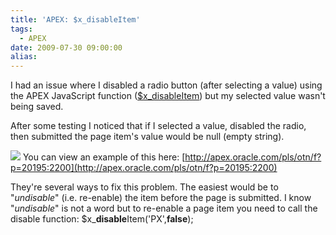 ```yaml
---
title: 'APEX: $x_disableItem'
tags:
  - APEX
date: 2009-07-30 09:00:00
alias:
---
```


I had an issue where I disabled a radio button (after selecting a value) using the APEX JavaScript function ([$x_disableItem](http://download.oracle.com/docs/cd/E10513_01/doc/apirefs.310/e12855/javascript_api.htm#CHDDAHDJ)) but my selected value wasn't being saved.

After some testing I noticed that if I selected a value, disabled the radio, then submitted the page item's value would be null (empty string). 

[![](http://4.bp.blogspot.com/_33EF80fk9sM/SnDhTxFCoLI/AAAAAAAADp8/_zigDWvuY9E/s400/disableItem_01.bmp)](http://4.bp.blogspot.com/_33EF80fk9sM/SnDhTxFCoLI/AAAAAAAADp8/_zigDWvuY9E/s1600-h/disableItem_01.bmp)
You can view an example of this here: [http://apex.oracle.com/pls/otn/f?p=20195:2200](http://apex.oracle.com/pls/otn/f?p=20195:2200)

They're several ways to fix this problem. The easiest would be to "<span style="font-style:italic;">undisable</span>" (i.e. re-enable) the item before the page is submitted. I know "<span style="font-style:italic;">undisable</span>" is not a word but to re-enable a page item you need to call the disable function: $x_<span style="font-weight:bold;">disable</span>Item('PX',<span style="font-weight:bold;">false</span>);